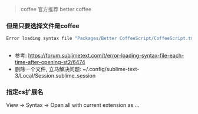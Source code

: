 > coffee 官方推荐 better coffee

### 但是只要选择文件是coffee

```sh
Error loading syntax file "Packages/Better CoffeeScript/CoffeeScript.tmLanguage": Error in regex: target of repeat operator is invalid in regex (?<!\\)(#).*$$?



```

- 参考: https://forum.sublimetext.com/t/error-loading-syntax-file-each-time-after-opening-st2/6474
- 删除一个文件, 立马解决问题:   ~/.config/sublime-text-3/Local/Session.sublime_session


### 指定cs扩展名
View -> Syntax -> Open all with current extension as ...